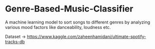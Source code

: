 # Genre-Based-Music-Classifier
A machine learning model to sort songs to different genres by analyzing various mood factors like danceability, loudness etc. 

Dataset -> https://www.kaggle.com/zaheenhamidani/ultimate-spotify-tracks-db
